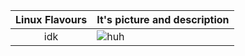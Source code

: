 
|Linux Flavours|It's picture and description|
|:-------:|:-------|
|idk|![huh](https://camo.githubusercontent.com/a5a2a42f797e0e58b06acc0595c506d809536d5401b231e9fa2bc791c75aa698/68747470733a2f2f6d656469612e6763666c6561726e667265652e6f72672f636f6e74656e742f3535653036393639313439366664623033396365656563625f30315f31375f323031342f756e6465727374616e64696e675f6f735f77696e646f77735f30313237392e6a7067)|

